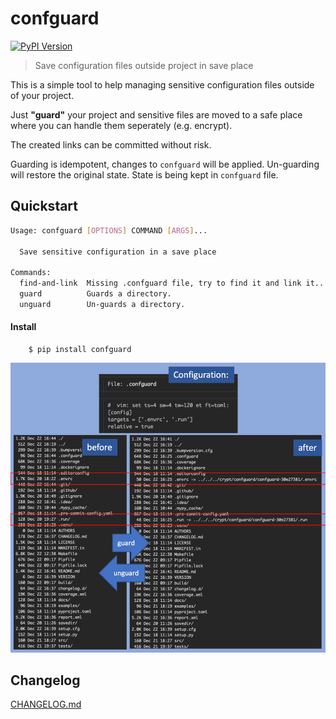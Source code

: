 # confguard

[![PyPI Version][pypi-image]][pypi-url]

> Save configuration files outside project in save place

This is a simple tool to help managing sensitive configuration files outside of your project.

Just **"guard"** your project and sensitive files are moved to a safe place where you can
handle them seperately (e.g. encrypt).

The created links can be committed without risk.

Guarding is idempotent, changes to ``confguard`` will be applied. Un-guarding will restore
the original state. State is being kept in ``confguard`` file.

## Quickstart
```bash
Usage: confguard [OPTIONS] COMMAND [ARGS]...

  Save sensitive configuration in a save place

Commands:
  find-and-link  Missing .confguard file, try to find it and link it...
  guard          Guards a directory.
  unguard        Un-guards a directory.
```

#### Install
```console
    $ pip install confguard
```

![confguard_example](./docs/confguard_example.png)

## Changelog
[CHANGELOG.md](https://github.com/sysid/confguard/blob/master/CHANGELOG.md)

<!-- Badges -->

[pypi-image]: https://badge.fury.io/py/confguard.svg
[pypi-url]: https://pypi.org/project/confguard/
[build-image]: https://github.com/sysid/confguard/actions/workflows/build.yml/badge.svg
[build-url]: https://github.com/sysid/confguard/actions/workflows/build.yml
[coverage-image]: https://codecov.io/gh/sysid/confguard/branch/master/graph/badge.svg
[coverage-url]: https://codecov.io/gh/sysid/confguard
